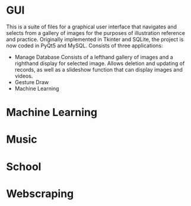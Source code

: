 # GUI
This is a suite of files for a graphical user interface that navigates and selects from a gallery of images for the purposes of illustration reference and practice. Originally implemented in Tkinter and SQLite, the project is now coded in PyQt5 and MySQL.
Consists of three applications:
* Manage Database
Consists of a lefthand gallery of images and a righthand display for selected image. Allows deletion and updating of records, as well as a slideshow function that can display images and videos.
* Gesture Draw
* Machine Learning
# Machine Learning

# Music

# School

# Webscraping
